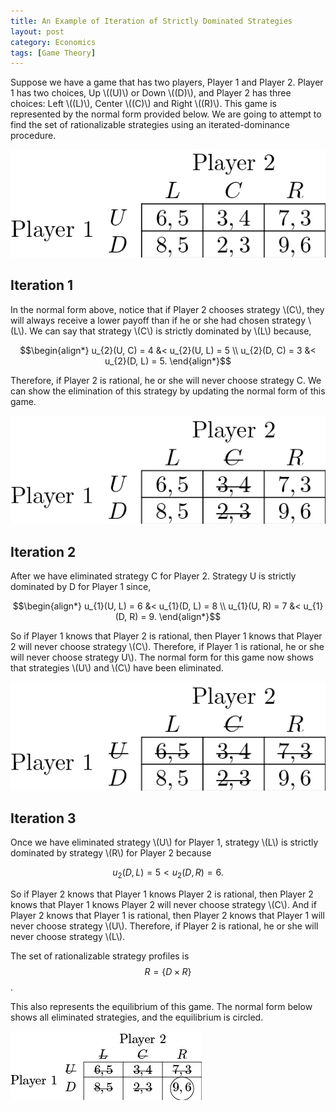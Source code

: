 ```yaml
---
title: An Example of Iteration of Strictly Dominated Strategies
layout: post
category: Economics
tags: [Game Theory]
---
```


Suppose we have a game that has two players, Player 1 and Player 2.
Player 1 has two choices, Up \\((U)\\) or Down \\((D)\\), and Player 2
has three choices: Left \\((L)\\), Center \\((C)\\) and Right \\((R)\\).
This game is represented by the normal form
provided below. We are going to attempt to find the set of rationalizable 
strategies using an iterated-dominance procedure.

![normal form of game](/images/game.png)

## Iteration 1

In the normal form above, notice that if Player 2 chooses 
strategy \\(C\\), they will always receive a lower payoff than if
he or she had chosen strategy \\(L\\). We can say that strategy
\\(C\\) is strictly dominated by \\(L\\) because,

$$\begin{align*}
 u_{2}(U, C) = 4 &< u_{2}(U, L) = 5 \\
 u_{2}(D, C) = 3 &< u_{2}(D, L) = 5.   
 \end{align*}$$
 
Therefore, if Player 2 is rational, he or she will never choose strategy C.
We can show the elimination of this strategy by updating
the normal form of this game.

![normal form after first iteration](/images/game1.png)

## Iteration 2

After we have eliminated strategy C for Player 2. Strategy U is strictly
dominated by D for Player 1 since,

$$\begin{align*}
 u_{1}(U, L) = 6 &< u_{1}(D, L) = 8 \\
 u_{1}(U, R) = 7 &< u_{1}(D, R) = 9.   
\end{align*}$$

So if Player 1 knows that Player 2 is rational, then Player 1 knows
that Player 2 will never choose strategy \\(C\\). Therefore, if Player 1 
is rational, he or she will never choose strategy U\\). 
The normal form for this game now shows that strategies \\(U\\) and \\(C\\) 
have been eliminated.

![normal form after second iteration](/images/game2.png)


## Iteration 3

Once we have eliminated strategy \\(U\\) for Player 1, strategy \\(L\\) is
strictly dominated by strategy \\(R\\) for Player 2 because

$$ u_{2}(D, L) = 5 < u_{2}(D, R) = 6. $$

So if Player 2 knows that Player 1 knows Player 2 is rational, then
Player 2 knows that Player 1 knows Player 2 will never choose strategy
\\(C\\). And if Player 2 knows that Player 1 is rational, then
Player 2 knows that Player 1 will never choose strategy \\(U\\). Therefore,
if Player 2 is rational, he or she will never choose strategy \\(L\\).

The set of rationalizable strategy profiles is 
$$R = \{D \times R\}$$. 

This also represents the equilibrium of this game. The normal form below
shows all eliminated strategies, and the equilibrium
is circled.

![normal form after third iteration](/images/game3.png)
